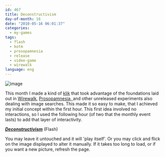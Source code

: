 ```yaml
---
id: 467
title: Deconstructivism
day-of-month: 16
date: "2010-05-16 06:01:37"
categories:
  - my-games
tags:
  - flash
  - kotm
  - prosopamnesia
  - release
  - video-game
  - wirewalk
language: eng
---
```


![image](/files/2010/05-deconstructivism/deconstructivismscreen.png "Deconstructivism screenshot")

This month I made a kind of [klik](/tag/kotm/) that took advantage of the foundations laid out in [Wirewalk](/tag/wirewalk/), [Prosopamnesia](/tag/prosopamnesia/),[ ](/tag/prosopamnesia/)and other unreleased experiments also dealing with image searches. This made it so easy to make, that I achieved my initial concept within the first hour. This first idea involved no interactions, so I used the following hour (of two that the monthly event lasts) to add that layer of interactivity.

**_[Deconstructivism](//www.agj.cl/files/games/deconstructivism-kotm/)_** (Flash)

You may leave it untouched and it will 'play itself'. Or you may click and flick on the image displayed to alter it manually. If it takes too long to load, or if you want a new picture, refresh the page.
